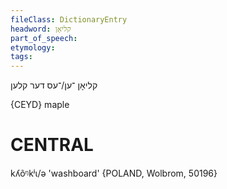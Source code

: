```yaml
---
fileClass: DictionaryEntry
headword: קליאָן
part_of_speech: 
etymology: 
tags: 
---
```

קליאָן
־ען/־עס
דער
קלען

{CEYD}
maple

CENTRAL
========

kʎõᵑkʲɩ/ə 'washboard' {POLAND, Wolbrom, 50196}
